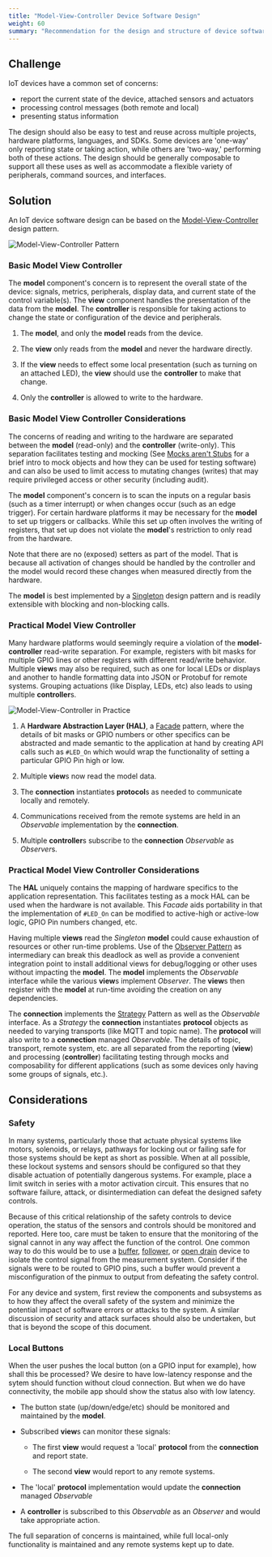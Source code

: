 ```yaml
---
title: "Model-View-Controller Device Software Design"
weight: 60
summary: "Recommendation for the design and structure of device software"
---
```


## Challenge

IoT devices have a common set of concerns: 
* report the current state of the device, attached sensors and actuators
* processing control messages (both remote and local)
* presenting status information 

The design should also be easy to test and reuse across multiple projects, hardware platforms, languages, and SDKs. Some devices are 'one-way' only reporting state or taking action, while others are 'two-way,' performing both of these actions. The design should be generally composable to support all these uses as well as accommodate a flexible variety of peripherals, command sources, and interfaces. 

## Solution

An IoT device software design can be based on the [Model-View-Controller](https://en.wikipedia.org/wiki/Model%E2%80%93view%E2%80%93controller) design pattern.

![Model-View-Controller Pattern](MVC-UML.png) 

### Basic Model View Controller

The **model** component's concern is to represent the overall state of the device: signals, metrics, peripherals, display data, and current state of the control variable(s). The **view** component handles the presentation of the data from the **model**. The **controller** is responsible for taking actions to change the state or configuration of the device and peripherals.

1. The **model**, and only the **model** reads from the device.

2. The **view** only reads from the **model** and never the hardware directly. 

3. If the **view** needs to effect some local presentation (such as turning on an attached LED), the **view** should use the **controller** to make that change.

4. Only the **controller** is allowed to write to the hardware. 

### Basic Model View Controller Considerations

The concerns of reading and writing to the hardware are separated between the **model** (read-only) and the **controller** (write-only). This separation facilitates testing and mocking (See [Mocks aren't Stubs](https://martinfowler.com/articles/mocksArentStubs.html) for a brief intro to mock objects and how they can be used for testing software) and can also be used to limit access to mutating changes (writes) that may require privileged access or other security (including audit).

The **model** component's concern is to scan the inputs on a regular basis (such as a timer interrupt) or when changes occur (such as an edge trigger). For certain hardware platforms it may be necessary for the **model** to set up triggers or callbacks. While this set up often involves the writing of registers, that set up does not violate the **model**'s restriction to only read from the hardware. 

Note that there are no (exposed) setters as part of the model. That is because all activation of changes should be handled by the controller and the model would record these changes when measured directly from the hardware.

The **model** is best implemented by a [Singleton](https://en.wikipedia.org/wiki/Singleton_pattern) design pattern and is readily extensible with blocking and non-blocking calls.

### Practical Model View Controller

Many hardware platforms would seemingly require a violation of the **model**-**controller** read-write separation. For example, registers with bit masks for multiple GPIO lines or other registers with different read/write behavior. Multiple **view**s may also be required, such as one for local LEDs or displays and another to handle formatting data into JSON or Protobuf for remote systems. Grouping actuations (like Display, LEDs, etc) also leads to using multiple **controller**s. 

![Model-View-Controller in Practice](PracMVC.png) 

1. A **Hardware Abstraction Layer (HAL)**, a [Facade](https://en.wikipedia.org/wiki/Facade_pattern) pattern, where the details of bit masks or GPIO numbers or other specifics can be abstracted and made semantic to the application at hand by creating API calls such as `#LED_On` which would wrap the functionality of setting a particular GPIO Pin high or low.

2. Multiple **view**s now read the model data. 

3. The **connection** instantiates **protocol**s as needed to communicate locally and remotely.

4. Communications received from the remote systems are held in an _Observable_ implementation by the **connection**.

5. Multiple **controller**s subscribe to the **connection** _Observable_ as *Observer*s. 

### Practical Model View Controller Considerations

The **HAL** uniquely contains the mapping of hardware specifics to the application representation. This facilitates testing as a mock HAL can be used when the hardware is not available. This _Facade_ aids portability in that the implementation of `#LED_On` can be modified to active-high or active-low logic, GPIO Pin numbers changed, etc.

Having multiple **views** read the _Singleton_ **model** could cause exhaustion of resources or other run-time problems. Use of the [Observer Pattern](https://en.wikipedia.org/wiki/Observer_pattern) as intermediary can break this deadlock as well as provide a convenient integration point to install additional views for debug/logging or other uses without impacting the **model**. The **model** implements the _Observable_ interface while the various **view**s implement _Observer_. The **view**s then register with the **model** at run-time avoiding the creation on any dependencies.

The **connection** implements the [Strategy](https://en.wikipedia.org/wiki/Strategy_pattern) Pattern as well as the _Observable_ interface. As a _Strategy_ the **connection** instantiates **protocol** objects as needed to varying transports (like MQTT and topic name). The **protocol** will also write to a **connection** managed _Observable_. The details of topic, transport, remote system, etc. are all separated from the reporting (**view**) and processing (**controller**) facilitating testing through mocks and composability for different applications (such as some devices only having some groups of signals, etc.).

## Considerations

### Safety

In many systems, particularly those that actuate physical systems like motors, solenoids, or relays, pathways for locking out or failing safe for those systems should be kept as short as possible. When at all possible, these lockout systems and sensors should be configured so that they disable actuation of potentially dangerous systems. For example, place a limit switch in series with a motor activation circuit. This ensures that no software failure, attack, or disintermediation can defeat the designed safety controls.

Because of this critical relationship of the safety controls to device operation, the status of the sensors and controls should be monitored and reported. Here too, care must be taken to ensure that the monitoring of the signal cannot in any way affect the function of the control. One common way to do this would be to use a [buffer](https://electronics.stackexchange.com/questions/150967/what-are-input-output-buffers-for-pads), [follower](https://www.thecoderscorner.com/electronics/microcontrollers/psu-control/64-buffering-an-arduino-output-pin-for-more-power/), or [open drain](https://embeddedartistry.com/blog/2018/06/04/demystifying-microcontroller-gpio-settings/) device to isolate the control signal from the measurement system. Consider if the signals were to be routed to GPIO pins, such a buffer would prevent a misconfiguration of the pinmux to output from defeating the safety control.

For any device and system, first review the components and subsystems as to how they affect the overall safety of the system and minimize the potential impact of software errors or attacks to the system. A similar discussion of security and attack surfaces should also be undertaken, but that is beyond the scope of this document.

### Local Buttons

When the user pushes the local button (on a GPIO input for example), how shall this be processed? We desire to have low-latency response and the sytem should function without cloud connection. But when we do have connectivity, the mobile app should show the status also with low latency.

* The button state (up/down/edge/etc) should be monitored and maintained by the **model**.
* Subscribed **view**s can monitor these signals:

  * The first **view** would request a 'local' **protocol** from the **connection** and report state.

  * The second **view** would report to any remote systems.

* The 'local' **protocol** implementation would update the **connection** managed _Observable_
* A **controller** is subscribed to this *Observable* as an *Observer* and would take appropriate action.  

The full separation of concerns is maintained, while full local-only functionality is maintained and any remote systems kept up to date.

